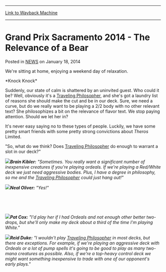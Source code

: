 
---
[Link to Wayback Machine](https://web.archive.org/web/20220517084808/https://magic.wizards.com/en/articles/archive/grand-prix-sacramento-2014-relevance-bear-2014-01-18)

[_metadata_:description]:- "We're sitting at home, enjoying a weekend day of relaxation. *Knock Knock* Suddenly, our state of calm is shattered by an uninvited guest. Who could it be? Well, obviously it's a Traveling Philosopher, and she's got a laundry list of reasons she should make the cut and be in our deck. Sure, we need a curve, but do we really want to be playing a 2/2 body with no other relevant"
[_metadata_:generator]:- "Drupal 7 (http://drupal.org)"
[_metadata_:node]:- "153186"
[_metadata_:publish_date]:- "2014-01-18"
[_metadata_:source]:- "div-main-content"
[_metadata_:title]:- "Grand Prix Sacramento 2014 - The Relevance of a Bear"
[_metadata_:wayback_capture_timestamp]:- "2022-05-17 08:48:08"
[_metadata_:wayback_raw_url]:- "https://web.archive.org/web/20220517084808id_/https://magic.wizards.com/en/articles/archive/grand-prix-sacramento-2014-relevance-bear-2014-01-18"
[_metadata_:wayback_url]:- "https://magic.wizards.com/en/articles/archive/grand-prix-sacramento-2014-relevance-bear-2014-01-18"
---


Grand Prix Sacramento 2014 - The Relevance of a Bear
====================================================



 Posted in [NEWS](/en/articles)
 on January 18, 2014 










We're sitting at home, enjoying a weekend day of relaxation.


\*Knock Knock\*


Suddenly, our state of calm is shattered by an uninvited guest. Who could it be? Well, obviously it's a [Traveling Philosopher](https://gatherer.wizards.com/Pages/Card/Details.aspx?name=Traveling+Philosopher), and she's got a laundry list of reasons she should make the cut and be in our deck. Sure, we need a curve, but do we really want to be playing a 2/2 body with no other relevant text? She philosophizes a bit on the relevance of flavor text. We stop paying attention. Should we let her in?


It's never easy saying no to these types of people. Luckily, we have some pretty smart friends with some pretty strong convictions about *Theros* Limited.


"So, what do we think? Does [Traveling Philosopher](https://gatherer.wizards.com/Pages/Card/Details.aspx?name=Traveling+Philosopher) do enough to warrant a slot in our deck?"


  

![](https://media.wizards.com/legacy/mtg/images/daily/events/gpsac14/sac_kibler.jpg)***Brain Kibler:** "Sometimes. You really want a significant number of inexpensive creatures if you're playing ordeals. If we're playing a Red/White deck we just need aggressive bodies. Plus, I have a degree in philosophy, so me and the [Traveling Philosopher](https://gatherer.wizards.com/Pages/Card/Details.aspx?name=Traveling+Philosopher) could just hang out!"* 

![](https://media.wizards.com/legacy/mtg/images/daily/events/gpsac14/sac_oliver.jpg)***Neal Oliver:** "Yes!"* 


 


 



![](https://media.wizards.com/legacy/mtg/images/daily/events/gpsac14/sac_cox.jpg)***Pat Cox:** "I'd play her if I had Ordeals and not enough other better two-drops, but she'll only make my deck about a third of the time I'm playing White."* 

![](https://media.wizards.com/legacy/mtg/images/daily/events/gpsac14/sac_duke.jpg)***Reid Duke:** "I wouldn't play [Traveling Philosopher](https://gatherer.wizards.com/Pages/Card/Details.aspx?name=Traveling+Philosopher) in most decks, but there are exceptions. For example, if we're playing an aggressive deck with Ordeals or a lot of pump spells it's going to be good to play as many two-mana creatures as possible. Also, if we're a top-heavy control deck we might want something inexpensive to trade with one of our opponent's early plays."* 


 


 








